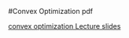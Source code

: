 #Convex Optimization pdf

[convex optimization Lecture slides ](http://web.stanford.edu/~boyd/cvxbook/bv_cvxslides.pdf)
